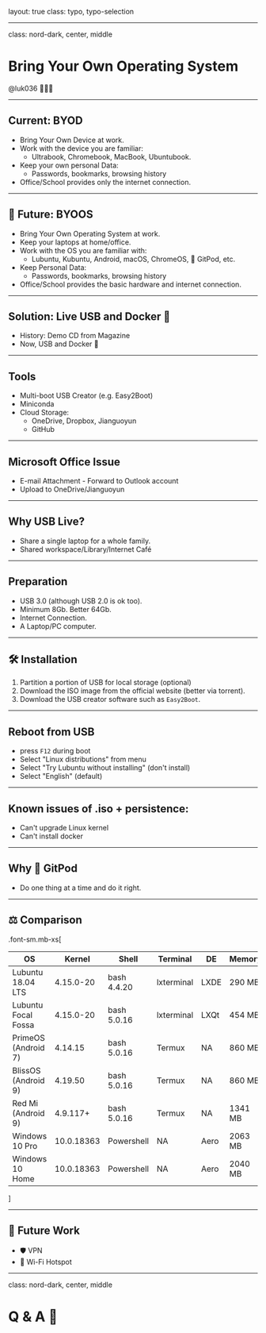 layout: true
class: typo, typo-selection

---

class: nord-dark, center, middle

# Bring Your Own Operating System

@luk036 👨🏻‍🏫

---

## Current: BYOD

- Bring Your Own Device at work.
- Work with the device you are familiar:
  - Ultrabook, Chromebook, MacBook, Ubuntubook.
- Keep your own personal Data:
  - Passwords, bookmarks, browsing history
- Office/School provides only the internet connection.

---

## 🔮 Future: BYOOS

- Bring Your Own Operating System at work.
- Keep your laptops at home/office.
- Work with the OS you are familiar with:
  - Lubuntu, Kubuntu, Android, macOS, ChromeOS, 🍑 GitPod, etc.
- Keep Personal Data:
  - Passwords, bookmarks, browsing history
- Office/School provides the basic hardware and internet connection.

---

## Solution: Live USB and Docker 🐋

- History: Demo CD from Magazine
- Now, USB and Docker 🐋

---

## Tools

- Multi-boot USB Creator (e.g. Easy2Boot)
- Miniconda
- Cloud Storage:
  - OneDrive, Dropbox, Jianguoyun
  - GitHub

---

## Microsoft Office Issue

- E-mail Attachment - Forward to Outlook account
- Upload to OneDrive/Jianguoyun

---

## Why USB Live?

- Share a single laptop for a whole family.
- Shared workspace/Library/Internet Café

---

## Preparation

- USB 3.0 (although USB 2.0 is ok too).
- Minimum 8Gb. Better 64Gb.
- Internet Connection.
- A Laptop/PC computer.

---

## 🛠️ Installation

1.  Partition a portion of USB for local storage (optional)
2.  Download the ISO image from the official website (better via
    torrent).
3.  Download the USB creator software such as `Easy2Boot`.

---

## Reboot from USB

- press `F12` during boot
- Select "Linux distributions" from menu
- Select "Try Lubuntu without installing" (don't install)
- Select "English" (default)

---

## Known issues of .iso + persistence:

- Can't upgrade Linux kernel
- Can't install docker

---

## Why 🍑 GitPod

- Do one thing at a time and do it right.

---

## ⚖️ Comparison

.font-sm.mb-xs[

| OS                  | Kernel     | Shell       | Terminal   | DE   | Memory  |
| ------------------- | ---------- | ----------- | ---------- | ---- | ------- |
| Lubuntu 18.04 LTS   | 4.15.0-20  | bash 4.4.20 | lxterminal | LXDE | 290 MB  |
| Lubuntu Focal Fossa | 4.15.0-20  | bash 5.0.16 | lxterminal | LXQt | 454 MB  |
| PrimeOS (Android 7) | 4.14.15    | bash 5.0.16 | Termux     | NA   | 860 MB  |
| BlissOS (Android 9) | 4.19.50    | bash 5.0.16 | Termux     | NA   | 860 MB  |
| Red Mi (Android 9)  | 4.9.117+   | bash 5.0.16 | Termux     | NA   | 1341 MB |
| Windows 10 Pro      | 10.0.18363 | Powershell  | NA         | Aero | 2063 MB |
| Windows 10 Home     | 10.0.18363 | Powershell  | NA         | Aero | 2040 MB |

]

---

## 🔮 Future Work

- 🛡️ VPN
- 🛜 Wi-Fi Hotspot

---

class: nord-dark, center, middle

# Q & A 🎤
